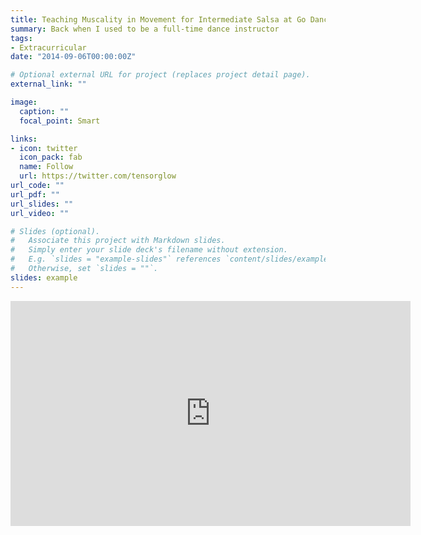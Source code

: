 ```yaml
---
title: Teaching Muscality in Movement for Intermediate Salsa at Go Dance!
summary: Back when I used to be a full-time dance instructor
tags:
- Extracurricular
date: "2014-09-06T00:00:00Z"

# Optional external URL for project (replaces project detail page).
external_link: ""

image:
  caption: ""
  focal_point: Smart

links:
- icon: twitter
  icon_pack: fab
  name: Follow
  url: https://twitter.com/tensorglow
url_code: ""
url_pdf: ""
url_slides: ""
url_video: ""

# Slides (optional).
#   Associate this project with Markdown slides.
#   Simply enter your slide deck's filename without extension.
#   E.g. `slides = "example-slides"` references `content/slides/example-slides.md`.
#   Otherwise, set `slides = ""`.
slides: example
---
```


<iframe width="640" height="360" src="https://www.youtube.com/embed/_xDTZfqZ4M4" frameborder="0" allow="accelerometer; autoplay; encrypted-media; gyroscope; picture-in-picture" allowfullscreen></iframe>